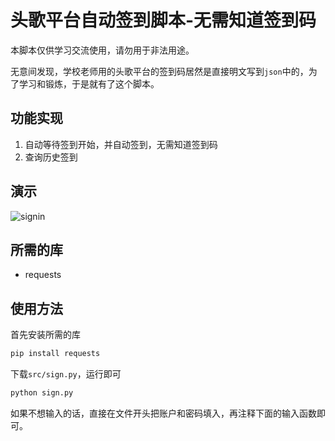 # 头歌平台自动签到脚本-无需知道签到码

本脚本仅供学习交流使用，请勿用于非法用途。

无意间发现，学校老师用的头歌平台的签到码居然是直接明文写到`json`中的，为了学习和锻炼，于是就有了这个脚本。

## 功能实现

1. 自动等待签到开始，并自动签到，无需知道签到码
2. 查询历史签到

## 演示

![signin](https://cdn.jsdelivr.net/gh/easechen/blog-img/img/20210412215956.gif)

## 所需的库

- requests

## 使用方法

首先安装所需的库

~~~bash
pip install requests
~~~

下载`src/sign.py`，运行即可

~~~bash
python sign.py
~~~

如果不想输入的话，直接在文件开头把账户和密码填入，再注释下面的输入函数即可。